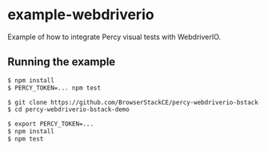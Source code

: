 # example-webdriverio
Example of how to integrate Percy visual tests with WebdriverIO.

## Running the example

```bash
$ npm install
$ PERCY_TOKEN=... npm test

$ git clone https://github.com/BrowserStackCE/percy-webdriverio-bstack-demo
$ cd percy-webdriverio-bstack-demo

$ export PERCY_TOKEN=...
$ npm install
$ npm test
```
